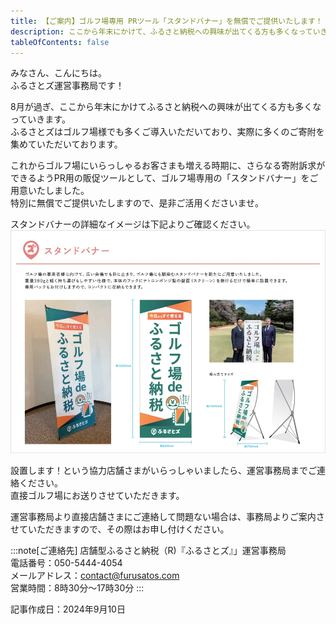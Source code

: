```yaml
---
title: 【ご案内】ゴルフ場専用 PRツール「スタンドバナー」を無償でご提供いたします！
description: ここから年末にかけて、ふるさと納税への興味が出てくる方も多くなっていきます。ふるさとズはゴルフ場様でも多くご導入いただいており、実際に多くのご寄附を集めていただいております。
tableOfContents: false
---
```




みなさん、こんにちは。  
ふるさとズ運営事務局です！

8月が過ぎ、ここから年末にかけてふるさと納税への興味が出てくる方も多くなっていきます。  
ふるさとズはゴルフ場様でも多くご導入いただいており、実際に多くのご寄附を集めていただいております。

これからゴルフ場にいらっしゃるお客さまも増える時期に、さらなる寄附訴求ができるようPR用の販促ツールとして、ゴルフ場専用の「スタンドバナー」をご用意いたしました。  
特別に無償でご提供いたしますので、是非ご活用くださいませ。

スタンドバナーの詳細なイメージは下記よりご確認ください。  
![](../../../assets/images/info_240910-golf-stand-banner.webp)

設置します！という協力店舗さまがいらっしゃいましたら、運営事務局までご連絡ください。  
直接ゴルフ場にお送りさせていただきます。

運営事務局より直接店舗さまにご連絡して問題ない場合は、事務局よりご案内させていただきますので、その際はお申し付けください。

:::note[ご連絡先]
店舗型ふるさと納税（R)『ふるさとズ』」運営事務局  
電話番号：050-5444-4054  
メールアドレス：contact@furusatos.com  
営業時間：8時30分～17時30分
:::

記事作成日：2024年9月10日